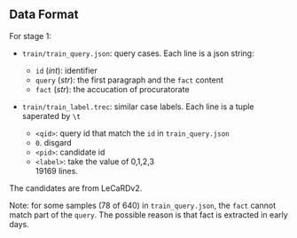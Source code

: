 ## Data Format
For stage 1:
- `train/train_query.json`: query cases. Each line is a json string:
    - `id` (*int*): identifier
    - `query` (*str*): the first paragraph and the `fact` content
    - `fact` (*str*): the accucation of procuratorate


- `train/train_label.trec`: similar case labels. Each line is a tuple saperated by `\t`
  - `<qid>`: query id that match the `id` in `train_query.json`
  - `0`. disgard
  - `<pid>`: candidate id 
  - `<label>`: take the value of 0,1,2,3  
  19169 lines.

The candidates are from LeCaRDv2.

Note: for some samples (78 of 640) in `train_query.json`, the `fact` cannot match part of the `query`. The possible reason is that fact is extracted in early days.